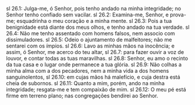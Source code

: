 sl 26.1: Julga-me, ó Senhor, pois tenho andado na minha integridade; no Senhor tenho confiado sem vacilar.
sl 26.2: Examina-me, Senhor, e prova-me; esquadrinha o meu coração e a minha mente.
sl 26.3: Pois a tua benignidade está diante dos meus olhos, e tenho andado na tua verdade.
sl 26.4: Não me tenho assentado com homens falsos, nem associo com dissimuladores.
sl 26.5: Odeio o ajuntamento de malfeitores; não me sentarei com os ímpios.
sl 26.6: Lavo as minhas mãos na inocência; e assim, ó Senhor, me acerco do teu altar,
sl 26.7: para fazer ouvir a voz de louvor, e contar todas as tuas maravilhas.
sl 26.8: Senhor, eu amo o recinto da tua casa e o lugar onde permanece a tua glória.
sl 26.9: Não colhas a minha alma com a dos pecadores, nem a minha vida a dos homens sanguinolentos,
sl 26.10: em cujas mãos há malefício, e cuja destra está cheia de subornos.
sl 26.11: Quanto a mim, porém, ando na minha integridade; resgata-me e tem compaixão de mim.
sl 26.12: O meu pé está firme em terreno plano; nas congregações bendirei ao Senhor.
